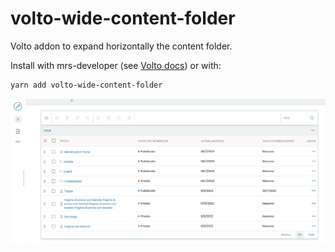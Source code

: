 # volto-wide-content-folder

Volto addon to expand horizontally the content folder.

Install with mrs-developer (see [Volto docs](https://docs.voltocms.com/customizing/add-ons/)) or with:

```bash
yarn add volto-wide-content-folder
```

<img alt="" src="./docs/screen-wide-content-folder.png" width="600" />
